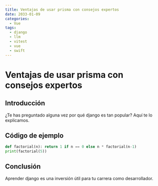 ```yaml
---
title: Ventajas de usar prisma con consejos expertos
date: 2033-01-09
categories:
  - Vue
tags:
  - django
  - llm
  - vitest
  - vue
  - swift
---
```


# Ventajas de usar prisma con consejos expertos

## Introducción

¿Te has preguntado alguna vez por qué django es tan popular? Aquí te lo explicamos.

## Código de ejemplo

```python
def factorial(n): return 1 if n == 0 else n * factorial(n-1)
print(factorial(5))
```

## Conclusión

Aprender django es una inversión útil para tu carrera como desarrollador.